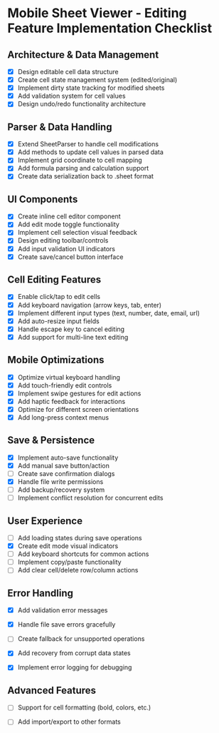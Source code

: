 # Mobile Sheet Viewer - Editing Feature Implementation Checklist

## Architecture & Data Management
- [x] Design editable cell data structure
- [x] Create cell state management system (edited/original)
- [x] Implement dirty state tracking for modified sheets
- [x] Add validation system for cell values
- [x] Design undo/redo functionality architecture

## Parser & Data Handling
- [x] Extend SheetParser to handle cell modifications
- [x] Add methods to update cell values in parsed data
- [x] Implement grid coordinate to cell mapping
- [x] Add formula parsing and calculation support
- [x] Create data serialization back to .sheet format

## UI Components
- [x] Create inline cell editor component
- [x] Add edit mode toggle functionality
- [x] Implement cell selection visual feedback
- [x] Design editing toolbar/controls
- [x] Add input validation UI indicators
- [x] Create save/cancel button interface

## Cell Editing Features
- [x] Enable click/tap to edit cells
- [x] Add keyboard navigation (arrow keys, tab, enter)
- [x] Implement different input types (text, number, date, email, url)
- [x] Add auto-resize input fields
- [x] Handle escape key to cancel editing
- [x] Add support for multi-line text editing

## Mobile Optimizations
- [x] Optimize virtual keyboard handling
- [x] Add touch-friendly edit controls
- [x] Implement swipe gestures for edit actions
- [x] Add haptic feedback for interactions
- [x] Optimize for different screen orientations
- [x] Add long-press context menus

## Save & Persistence
- [x] Implement auto-save functionality
- [x] Add manual save button/action
- [ ] Create save confirmation dialogs
- [x] Handle file write permissions
- [ ] Add backup/recovery system
- [ ] Implement conflict resolution for concurrent edits

## User Experience
- [ ] Add loading states during save operations
- [x] Create edit mode visual indicators
- [ ] Add keyboard shortcuts for common actions
- [ ] Implement copy/paste functionality
- [ ] Add clear cell/delete row/column actions

## Error Handling
- [x] Add validation error messages
- [x] Handle file save errors gracefully
- [ ] Create fallback for unsupported operations
- [x] Add recovery from corrupt data states
- [x] Implement error logging for debugging


## Advanced Features
- [ ] Support for cell formatting (bold, colors, etc.)
- [ ] Add import/export to other formats

